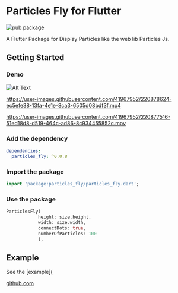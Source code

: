 # Particles Fly for Flutter
[![pub package](https://img.shields.io/pub/v/particles_fly.svg)](https://pub.dartlang.org/packages/particles_fly)

A Flutter Package for Display Particles like the web lib Particles Js.

## Getting Started

### Demo

![Alt Text](https://media.giphy.com/media/4JZEFuPLrC4cxR1gpA/giphy.gif)

https://user-images.githubusercontent.com/41967952/220878624-ec5efe38-13fa-4e1e-8ca3-6505d08bdf3f.mp4

https://user-images.githubusercontent.com/41967952/220877516-51ed18d8-d519-464c-ad86-8c934455852c.mov

### Add the dependency

```yaml
dependencies:
  particles_fly: ^0.0.8
```

### Import the package

```dart
import 'package:particles_fly/particles_fly.dart';
```

### Use the package

```dart
ParticlesFly(
            height: size.height,
            width: size.width,
            connectDots: true,
            numberOfParticles: 100
            ),
```
## Example

See the [example](

[github.com](https://github.com/mevos19/particules_js/blob/master/example/lib/main.dart)
